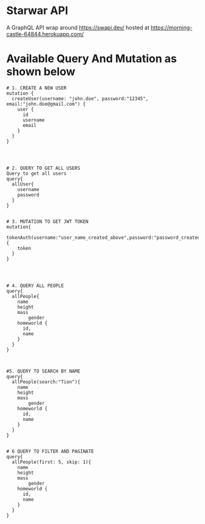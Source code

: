 # Starwar API
A GraphQL API wrap around https://swapi.dev/ hosted at https://morning-castle-64844.herokuapp.com/
# Available Query And Mutation as shown below
```
# 1. CREATE A NEW USER
mutation {
  createUser(username: "john.doe", password:"12345", email:"john.doe@gmail.com") {
    user {
      id
      username
      email
    }
  }
}




# 2. QUERY TO GET ALL USERS
Query to get all users
query{
  allUser{
    username
    password
  }
}


# 3. MUTATION TO GET JWT TOKEN
mutation{
  tokenAuth(username:"user_name_created_above",password:"password_created_above"){
    token
  }
}




# 4. QUERY ALL PEOPLE
query{
  allPeople{
    name
    height
    mass
		gender
    homeworld {
      id,
      name
    }
  }
}



#5. QUERY TO SEARCH BY NAME
query{
  allPeople(search:"Tion"){
    name
    height
    mass
		gender
    homeworld {
      id,
      name
    }
  }
}


# 6 QUERY TO FILTER AND PAGINATE
query{
  allPeople(first: 5, skip: 1){
    name
    height
    mass
		gender
    homeworld {
      id,
      name
    }
  }
}


```

